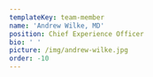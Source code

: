 ```yaml
---
templateKey: team-member
name: 'Andrew Wilke, MD'
position: Chief Experience Officer
bio: ' '
picture: /img/andrew-wilke.jpg
order: -10
---
```


